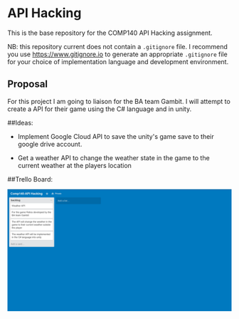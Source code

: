 # API Hacking
This is the base repository for the COMP140 API Hacking assignment.

NB: this repository current does not contain a `.gitignore` file. I recommend you use https://www.gitignore.io to generate an appropriate `.gitignore` file for your choice of implementation language and development environment.

## Proposal

For this project I am going to liaison for the BA team Gambit.
I will attempt to create a API for their game using the C# language and in unity.

##Ideas:
+ Implement Google Cloud API to save the unity's game save to their google drive account.

+ Get a weather API to change the weather state in the game to the current weather at the players location


##Trello Board:

![text](https://raw.githubusercontent.com/Alli1223/comp140-api-hacking/master/Trello_Board/Screenshot%202016-03-24%2012.48.01.png "Trello board")
